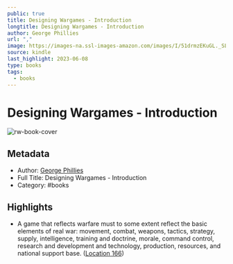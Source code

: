 ```yaml
---
public: true
title: Designing Wargames - Introduction
longtitle: Designing Wargames - Introduction
author: George Phillies
url: ","
image: https://images-na.ssl-images-amazon.com/images/I/51drmzEKuGL._SL200_.jpg
source: kindle
last_highlight: 2023-06-08
type: books
tags:
  - books
---
```

# Designing Wargames - Introduction

![rw-book-cover](https://images-na.ssl-images-amazon.com/images/I/51drmzEKuGL._SL200_.jpg)

## Metadata
- Author: [George Phillies](George%20Phillies.md)
- Full Title: Designing Wargames - Introduction
- Category: #books

## Highlights
- A game that reflects warfare must to some extent reflect the basic elements of real war: movement, combat, weapons, tactics, strategy, supply, intelligence, training and doctrine, morale, command control, research and development and technology, production, resources, and national support base. ([Location 166](https://readwise.io/to_kindle?action=open&asin=B00JX4EUVO&location=166))
